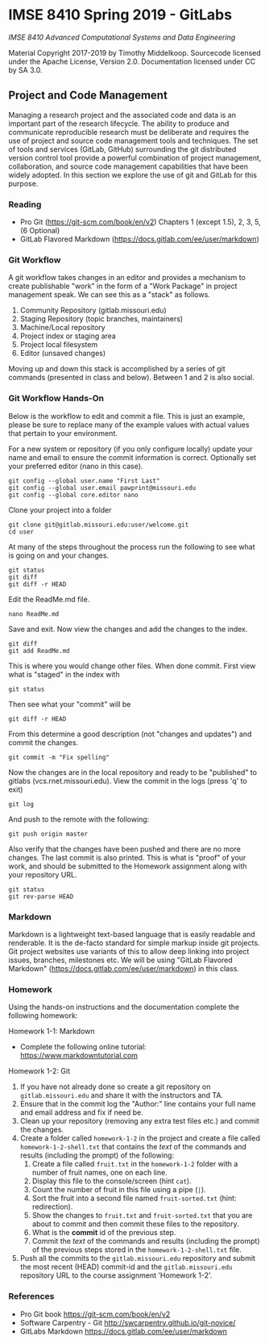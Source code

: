 # IMSE 8410 Spring 2019 - GitLabs

*IMSE 8410 Advanced Computational Systems and Data Engineering*

Material Copyright 2017-2019 by Timothy Middelkoop.  Sourcecode
licensed under the Apache License, Version 2.0. Documentation licensed
under CC by SA 3.0.

## Project and Code Management

Managing a research project and the associated code and data is an
important part of the research lifecycle.  The ability to produce and
communicate reproducible research must be deliberate and requires the
use of project and source code management tools and techniques.  The
set of tools and services (GitLab, GitHub) surrounding the git
distributed version control tool provide a powerful combination of
project management, collaboration, and source code management
capabilities that have been widely adopted.  In this section we
explore the use of git and GitLab for this purpose.

### Reading

* Pro Git (https://git-scm.com/book/en/v2) Chapters 1 (except 1.5), 2, 3, 5, (6 Optional)
* GitLab Flavored Markdown (https://docs.gitlab.com/ee/user/markdown)

### Git Workflow
A git workflow takes changes in an editor and provides a mechanism to create publishable "work" in the form of a "Work Package" in project management speak.  We can see this as a "stack" as follows.

1. Community Repository (gitlab.missouri.edu)
2. Staging Repository (topic branches, maintainers)
3. Machine/Local repository
4. Project index or staging area
5. Project local filesystem
6. Editor (unsaved changes)

Moving up and down this stack is accomplished by a series of git commands (presented in class and below).  Between 1 and 2 is also social.

### Git Workflow Hands-On

Below is the workflow to edit and commit a file.  This is just an example, please be sure to replace many of the example values with actual values that pertain to your environment.

For a new system or repository (if you only configure locally) update your name and email to ensure the commit information is correct.  Optionally set your preferred editor (nano in this case).
```
git config --global user.name "First Last"
git config --global user.email pawprint@missouri.edu
git config --global core.editor nano
```

Clone your project into a folder
```
git clone git@gitlab.missouri.edu:user/welcome.git
cd user
```

At many of the steps throughout the process run the following to see what is going on and your changes.
```
git status
git diff
git diff -r HEAD
```

Edit the ReadMe.md file.
```
nano ReadMe.md
```

Save and exit.  Now view the changes and add the changes to the index.
```
git diff
git add ReadMe.md
```

This is where you would change other files.  When done commit.  First view what is "staged" in the index with

```
git status
```

Then see what your "commit" will be 

```
git diff -r HEAD
```

From this determine a good description (not "changes and updates") and commit the changes.

```
git commit -m "Fix spelling"
```

Now the changes are in the local repository and ready to be "published" to gitlabs (vcs.rnet.missouri.edu).  View the commit in the logs (press 'q' to exit)

```
git log
```

And push to the remote with the following:

```
git push origin master
```

Also verify that the changes have been pushed and there are no more changes.  The last commit is also printed.  This is what is "proof" of your work, and should be submitted to the Homework assignment along with your repository URL.

```
git status
git rev-parse HEAD
```

### Markdown

Markdown is a lightweight text-based language that is easily readable
and renderable.  It is the de-facto standard for simple markup inside
git projects.  Git project websites use variants of this to allow deep linking
into project issues, branches, milestones etc.  We will be using
"GitLab Flavored Markdown"
(https://docs.gitlab.com/ee/user/markdown) in this class.


### Homework

Using the hands-on instructions and the documentation complete the following homework:

Homework 1-1: Markdown
  * Complete the following online tutorial: https://www.markdowntutorial.com

Homework 1-2: Git
  1. If you have not already done so create a git repository on
     `gitlab.missouri.edu` and share it with the instructors and TA.
  2. Ensure that in the commit log the "Author:" line contains your
     full name and email address and fix if need be.
  3. Clean up your repository (removing any extra test files etc.) and commit the changes.
  4. Create a folder called `homework-1-2` in the project and create a
     file called `homework-1-2-shell.txt` that contains the *text* of
     the commands and results (including the prompt) of the following:
	 1. Create a file called `fruit.txt` in the `homework-1-2` folder
        with a number of fruit names, one on each line.
	 2. Display this file to the console/screen (hint `cat`).
	 3. Count the number of fruit in this file using a pipe (`|`).
	 4. Sort the fruit into a second file named `fruit-sorted.txt`
        (hint: redirection).
	 5. Show the changes to `fruit.txt` and `fruit-sorted.txt` that
        you are about to commit and then commit these files to the
        repository.
	 6. What is the **commit** id of the previous step.
	 7. Commit the *text* of the commands and results (including the
        prompt) of the previous steps stored in the
        `homework-1-2-shell.txt` file.
  6. Push all the commits to the `gitlab.missouri.edu` repository and submit the most
     recent (HEAD) commit-id and the `gitlab.missouri.edu` repository URL to the course
     assignment 'Homework 1-2'.

### References
 * Pro Git book https://git-scm.com/book/en/v2
 * Software Carpentry - Git http://swcarpentry.github.io/git-novice/
 * GitLabs Markdown https://docs.gitlab.com/ee/user/markdown
